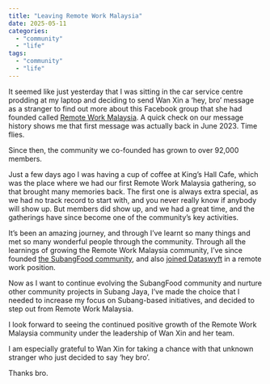 ```yaml
---
title: "Leaving Remote Work Malaysia"
date: 2025-05-11
categories: 
  - "community"
  - "life"
tags: 
  - "community"
  - "life"
---
```


It seemed like just yesterday that I was sitting in the car service centre prodding at my laptop and deciding to send Wan Xin a ‘hey, bro’ message as a stranger to find out more about this Facebook group that she had founded called [Remote Work Malaysia](https://www.facebook.com/groups/remoteworkmalaysia). A quick check on our message history shows me that first message was actually back in June 2023. Time flies.

Since then, the community we co-founded has grown to over 92,000 members. 

Just a few days ago I was having a cup of coffee at King’s Hall Cafe, which was the place where we had our first Remote Work Malaysia gathering, so that brought many memories back. The first one is always extra special, as we had no track record to start with, and you never really know if anybody will show up. But members did show up, and we had a great time, and the gatherings have since become one of the community’s key activities.

It’s been an amazing journey, and through I’ve learnt so many things and met so many wonderful people through the community. Through all the learnings of growing the Remote Work Malaysia community, I’ve since founded [the SubangFood community](https://www.facebook.com/groups/remoteworkmalaysia), and also [joined Dataswyft](https://themattchung.com/joining-dataswyft/) in a remote work position.

Now as I want to continue evolving the SubangFood community and nurture other community projects in Subang Jaya, I’ve made the choice that I needed to increase my focus on Subang-based initiatives, and decided to step out from Remote Work Malaysia.

I look forward to seeing the continued positive growth of the Remote Work Malaysia community under the leadership of Wan Xin and her team.

I am especially grateful to Wan Xin for taking a chance with that unknown stranger who just decided to say ‘hey bro’.

Thanks bro.
